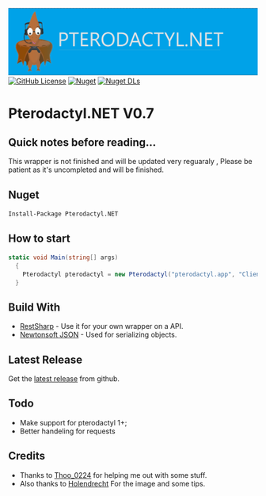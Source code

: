 ![image](https://github.com/SlothsAreLazyTho/Pterodactyl.NET/blob/main/Pterodactyl.NET.Resources/logo.png)
[![GitHub License](https://img.shields.io/github/license/SlothsAreLazyTho/Pterodactyl.NET)](https://github.com/SlothsAreLazyTho/Pterodactyl.NET/blob/master/LICENSE)
[![Nuget](https://img.shields.io/nuget/v/Pterodactyl.NET?logo=nuget)](https://www.nuget.org/packages/Pterodactyl.NET)
[![Nuget DLs](https://img.shields.io/nuget/dt/Pterodactyl.NET?logo=nuget)](https://www.nuget.org/packages/Pterodactyl.NET)

# Pterodactyl.NET V0.7

## Quick notes before reading...
This wrapper is not finished and will be updated very reguaraly , Please be patient as it's uncompleted and will be finished.


## Nuget
```
Install-Package Pterodactyl.NET
```

## How to start
```cs
static void Main(string[] args)
  {
    Pterodactyl pterodactyl = new Pterodactyl("pterodactyl.app", "Client Key Or Application Key");
  }
```


## Build With
* [RestSharp](https://restsharp.dev/) - Use it for your own wrapper on a API.
* [Newtonsoft JSON](https://www.newtonsoft.com/json) - Used for serializing objects.



## Latest Release
Get the [latest release](https://github.com/SlothsAreLazyTho/Pterodactyl.NET/releases) from github.


## Todo
* Make support for pterodactyl 1+;
* Better handeling for requests


## Credits
* Thanks to [Thoo_0224](https://github.com/thoo0224) for helping me out with some stuff.
* Also thanks to [Holendrecht](https://github.com/Holendrecht) For the image and some tips.

